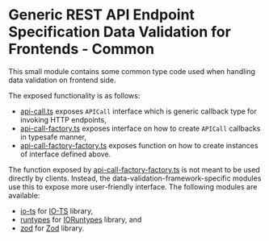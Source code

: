 # Generic REST API Endpoint Specification Data Validation for Frontends - Common
This small module contains some common type code used when handling data validation on frontend side.

The exposed functionality is as follows:
- [api-call.ts](./api-call.ts) exposes `APICall` interface which is generic callback type for invoking HTTP endpoints,
- [api-call-factory.ts](./api-call-factory.ts) exposes interface on how to create `APICall` callbacks in typesafe manner,
- [api-call-factory-factory.ts](api-call-factory-factory.ts) exposes function on how to create instances of interface defined above.

The function exposed by [api-call-factory-factory.ts](api-call-factory-factory.ts) is not meant to be used directly by clients.
Instead, the data-validation-framework-specific modules use this to expose more user-friendly interface.
The following modules are available:
- [io-ts](../io-ts) for [IO-TS](https://github.com/gcanti/io-ts) library,
- [runtypes](../runtypes) for [IORuntypes](https://github.com/pelotom/runtypes) library, and
- [zod](../zod) for [Zod](https://github.com/colinhacks/zod) library.
